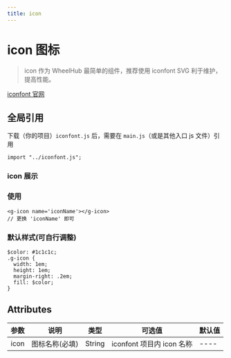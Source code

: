 ```yaml
---
title: icon
---
```


# icon 图标

> icon 作为 WheelHub 最简单的组件，推荐使用 iconfont SVG 利于维护，提高性能。

[iconfont 官网](https://www.iconfont.cn/)

## 全局引用

下载（你的项目）`iconfont.js` 后，需要在 `main.js`（或是其他入口 js 文件）引用

```
import "../iconfont.js";
```

### icon 展示

<p></p>
<icon name='setting'></icon>
<p></p>
<icon name='download'></icon>
<p></p>
<icon name='Tags'></icon>
<p></p>

### 使用

```
<g-icon name='iconName'></g-icon>
// 更换 'iconName' 即可
```

### 默认样式(可自行调整)
```
$color: #1c1c1c;
.g-icon {
  width: 1em;
  height: 1em;
  margin-right: .2em;
  fill: $color;
}
```

## Attributes

| 参数 | 说明 | 类型 | 可选值 | 默认值 |
| ---- | ---- | ---- | ---- | ---- | 
| icon | 图标名称(必填) | String | iconfont 项目内 icon 名称 | ---- |


